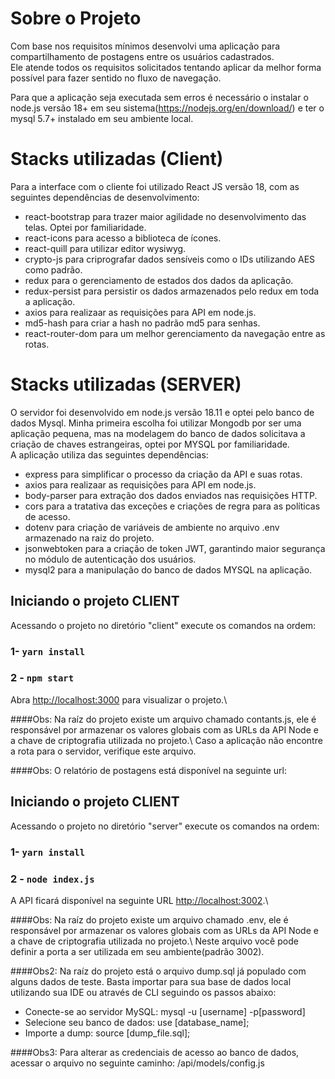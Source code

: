# Sobre o Projeto

Com base nos requisitos mínimos desenvolvi uma aplicação para compartilhamento de postagens entre os usuários cadastrados.\
Ele atende todos os requisitos solicitados tentando aplicar da melhor forma possível para fazer sentido no fluxo de navegação.

Para que a aplicação seja executada sem erros é necessário o instalar o node.js versão 18+ em seu sistema(https://nodejs.org/en/download/) e ter o mysql 5.7+ instalado em seu ambiente local.

# Stacks utilizadas (Client)
Para a interface com o cliente foi utilizado React JS versão 18, com as seguintes dependências de desenvolvimento:
- react-bootstrap para trazer maior agilidade no desenvolvimento das telas. Optei por familiaridade.
- react-icons para acesso a biblioteca de ícones.
- react-quill para utilizar editor wysiwyg.
- crypto-js para criprografar dados sensíveis como o IDs utilizando AES como padrão.
- redux para o gerenciamento de estados dos dados da aplicação.
- redux-persist para persistir os dados armazenados pelo redux em toda a aplicação.
- axios para realizaar as requisições para API em node.js.
- md5-hash para criar a hash no padrão md5 para senhas.
- react-router-dom para um melhor gerenciamento da navegação entre as rotas.

# Stacks utilizadas (SERVER)
O servidor foi desenvolvido em node.js versão 18.11 e optei pelo banco de dados Mysql. Minha primeira escolha foi utilizar Mongodb por ser uma aplicação pequena, mas na modelagem do banco de dados solicitava a criação de chaves estrangeiras, optei por MYSQL por familiaridade.\
A aplicação utiliza das seguintes dependências: 
- express para simplificar o processo da criação da API e suas rotas.
- axios para realizaar as requisições para API em node.js.
- body-parser para extração dos dados enviados nas requisições HTTP.
- cors para a tratativa das exceções e criações de regra para as políticas de acesso.
- dotenv para criação de variáveis de ambiente no arquivo .env armazenado na raiz do projeto.
- jsonwebtoken para a criação de token JWT, garantindo maior segurança no módulo de autenticação dos usuários.
- mysql2 para a manipulação do banco de dados MYSQL na aplicação.

## Iniciando o projeto CLIENT

Acessando o projeto no diretório "client" execute os comandos na ordem:

### 1- `yarn install`
### 2 - `npm start`

Abra [http://localhost:3000](http://localhost:3000) para visualizar o projeto.\

####Obs: Na raíz do projeto existe um arquivo chamado contants.js, ele é responsável por armazenar os valores globais com as URLs da API Node e a chave de criptografia utilizada no projeto.\ Caso a aplicação não encontre a rota para o servidor, verifique este arquivo.

####Obs: O relatório de postagens está disponível na seguinte url: 

## Iniciando o projeto CLIENT

Acessando o projeto no diretório "server" execute os comandos na ordem:
### 1- `yarn install`
### 2 - `node index.js`

A API ficará disponível na seguinte URL [http://localhost:3002](http://localhost:3002).\

####Obs: Na raíz do projeto existe um arquivo chamado .env, ele é responsável por armazenar os valores globais com as URLs da API Node e a chave de criptografia utilizada no projeto.\ Neste arquivo você pode definir a porta a ser utilizada em seu ambiente(padrão 3002).

####Obs2: Na raíz do projeto está o arquivo dump.sql já populado com alguns dados de teste. Basta importar para sua base de dados local utilizando sua IDE ou através de CLI seguindo os passos abaixo:
- Conecte-se ao servidor MySQL: mysql -u [username] -p[password]
- Selecione seu banco de dados: use [database_name];
- Importe a dump: source [dump_file.sql];

####Obs3: Para alterar as credenciais de acesso ao banco de dados, acessar o arquivo no seguinte caminho: /api/models/config.js
